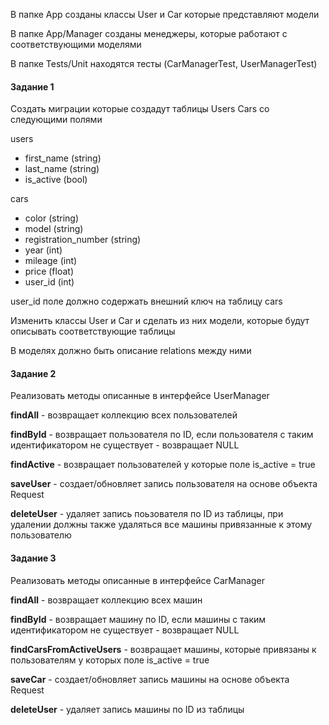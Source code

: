 В папке App созданы классы User и Car которые представляют модели

В папке App/Manager созданы менеджеры, которые работают с соответствующими моделями

В папке Tests/Unit находятся тесты (CarManagerTest, UserManagerTest)

#### Задание 1
Создать миграции которые создадут таблицы Users Cars со
следующими полями

users
- first_name (string)
- last_name (string)
- is_active (bool)

cars
- color (string)
- model (string)
- registration_number (string)
- year (int)
- mileage (int)
- price (float)
- user_id (int)

user_id поле должно содержать внешний ключ на таблицу cars

Изменить классы User и Car и сделать из них модели,
которые будут описывать соответствующие таблицы

В моделях должно быть описание relations между ними

#### Задание 2

Реализовать методы описанные в интерфейсе UserManager

**findAll** - возвращает коллекцию всех пользователей

**findById** - возвращает пользователя по ID, если пользователя с таким идентификатором не существует - возвращает NULL

**findActive** - возвращает пользователей у которые поле is_active = true

**saveUser** - создает/обновляет запись пользователя на основе объекта Request

**deleteUser** - удаляет запись поьзователя по ID из таблицы, при удалении должны также
удаляться все машины привязанные к этому пользователю


#### Задание 3

Реализовать методы описанные в интерфейсе CarManager

**findAll** - возвращает коллекцию всех машин

**findById** - возвращает машину по ID, если машины с таким идентификатором не существует - возвращает NULL

**findCarsFromActiveUsers** - возвращает машины, которые привязаны к пользователям у которых поле is_active = true

**saveCar** - создает/обновляет запись машины на основе объекта Request

**deleteUser** - удаляет запись машины по ID из таблицы